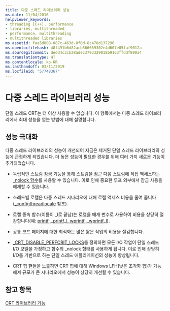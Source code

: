 ```yaml
---
title: 다중 스레드 라이브러리 성능
ms.date: 11/04/2016
helpviewer_keywords:
- threading [C++], performance
- libraries, multithreaded
- performance, multithreading
- multithreaded libraries
ms.assetid: faa5d808-087c-463d-8f0d-8c478d137296
ms.openlocfilehash: 48f491b6d82acb566669302e4d607e85faf9012a
ms.sourcegitcommit: dedd4c3cb28adec3793329018b9163ffddf890a4
ms.translationtype: HT
ms.contentlocale: ko-KR
ms.lasthandoff: 03/11/2019
ms.locfileid: "57748367"
---
```

# <a name="multithreaded-libraries-performance"></a>다중 스레드 라이브러리 성능

단일 스레드 CRT는 더 이상 사용할 수 없습니다. 이 항목에서는 다중 스레드 라이브러리에서 최대 성능을 얻는 방법에 대해 설명합니다.

## <a name="maximizing-performance"></a>성능 극대화

다중 스레드 라이브러리의 성능이 개선되어 지금은 제거된 단일 스레드 라이브러리의 성능에 근접하게 되었습니다. 더 높은 성능이 필요한 경우를 위해 여러 가지 새로운 기능이 추가되었습니다.

- 독립적인 스트림 잠금 기능을 통해 스트림을 잠근 다음 스트림에 직접 액세스하는 [_nolock 함수](../c-runtime-library/nolock-functions.md)를 사용할 수 있습니다. 이로 인해 중요한 루프 외부에서 잠금 사용을 해제할 수 있습니다.

- 스레드별 로캘은 다중 스레드 시나리오에 대해 로캘 액세스 비용을 줄여 줍니다([_configthreadlocale](../c-runtime-library/reference/configthreadlocale.md) 참조).

- 로캘 종속 함수(이름이 _l로 끝남)는 로캘을 매개 변수로 사용하여 비용을 상당히 절감합니다(예: [printf, _printf_l, wprintf, _wprintf_l](../c-runtime-library/reference/printf-printf-l-wprintf-wprintf-l.md)).

- 공통 코드 페이지에 대한 최적화는 많은 짧은 작업의 비용을 절감합니다.

- [_CRT_DISABLE_PERFCRIT_LOCKS](../c-runtime-library/crt-disable-perfcrit-locks.md)를 정의하면 모든 I/O 작업이 단일 스레드 I/O 모델을 가정하고 함수의 _nolock 형태를 사용하게 됩니다. 이로 인해 상당히 I/O를 기반으로 하는 단일 스레드 애플리케이션의 성능이 향상됩니다.

- CRT 힙 핸들을 노출하면 CRT 힙에 대해 Windows LFH(낮은 조각화 힙)가 가능해져 규모가 큰 시나리오에서 성능이 상당히 개선될 수 있습니다.

## <a name="see-also"></a>참고 항목

[CRT 라이브러리 기능](../c-runtime-library/crt-library-features.md)
